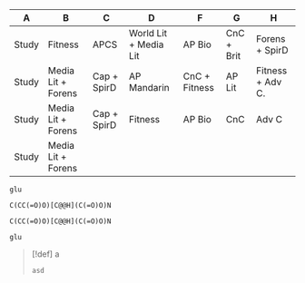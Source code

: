 
| A     | B                  | C           | D                     | F             | G          | H                |
| ----- | ------------------ | ----------- | --------------------- | ------------- | ---------- | ---------------- |
| Study | Fitness            | APCS        | World Lit + Media Lit | AP Bio        | CnC + Brit | Forens + SpirD   |
| Study | Media Lit + Forens | Cap + SpirD | AP Mandarin           | CnC + Fitness | AP Lit     | Fitness + Adv C. |
| Study | Media Lit + Forens | Cap + SpirD | Fitness               | AP Bio        | CnC        | Adv C            |
| Study | Media Lit + Forens |             |                       |               |            |                  |

```molecule
glu
```

```smiles
C(CC(=O)O)[C@@H](C(=O)O)N
```

```smiles
C(CC(=O)O)[C@@H](C(=O)O)N
```

```molecule
glu
```

> [!def] a
> ```
> asd
```